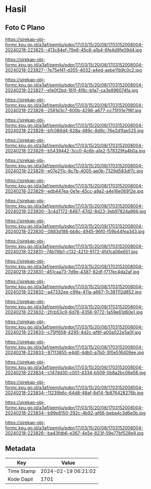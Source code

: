 # Hasil

## Foto C Plano

https://sirekap-obj-formc.kpu.go.id/a3af/pemilu/pdpr/17/03/15/20/08/1703152008004-20240218-223825--413c84ef-79e6-45c6-a1b4-6fe4d9fe09d4.jpg

https://sirekap-obj-formc.kpu.go.id/a3af/pemilu/pdpr/17/03/15/20/08/1703152008004-20240218-223827--7e75ef41-d355-4032-a4ed-aebe11b9c0c2.jpg

https://sirekap-obj-formc.kpu.go.id/a3af/pemilu/pdpr/17/03/15/20/08/1703152008004-20240218-223827--e1e0f2bd-161f-4f8c-b1a7-ca3e896074fa.jpg

https://sirekap-obj-formc.kpu.go.id/a3af/pemilu/pdpr/17/03/15/20/08/1703152008004-20240218-223828--2581d3c7-600b-4298-a677-cc75f01e7f6f.jpg

https://sirekap-obj-formc.kpu.go.id/a3af/pemilu/pdpr/17/03/15/20/08/1703152008004-20240218-223828--bfc086d4-628a-489c-8d9c-76e2d1fae525.jpg

https://sirekap-obj-formc.kpu.go.id/a3af/pemilu/pdpr/17/03/15/20/08/1703152008004-20240218-223829--b5439442-3cc0-4c6b-a1e2-578329fa4b0a.jpg

https://sirekap-obj-formc.kpu.go.id/a3af/pemilu/pdpr/17/03/15/20/08/1703152008004-20240218-223829--e07e211c-8c7b-4005-ae0b-7329d583df7c.jpg

https://sirekap-obj-formc.kpu.go.id/a3af/pemilu/pdpr/17/03/15/20/08/1703152008004-20240218-223829--edb447ea-0e1e-45cc-a9a2-a4e16e06912e.jpg

https://sirekap-obj-formc.kpu.go.id/a3af/pemilu/pdpr/17/03/15/20/08/1703152008004-20240218-223830--3c4d7172-8487-47d2-8d23-3eb97824a866.jpg

https://sirekap-obj-formc.kpu.go.id/a3af/pemilu/pdpr/17/03/15/20/08/1703152008004-20240218-223830--0883d186-bb6c-4945-96f0-f59b44fea343.jpg

https://sirekap-obj-formc.kpu.go.id/a3af/pemilu/pdpr/17/03/15/20/08/1703152008004-20240218-223831--74b116b1-c132-4213-9172-4fd1ca06e651.jpg

https://sirekap-obj-formc.kpu.go.id/a3af/pemilu/pdpr/17/03/15/20/08/1703152008004-20240218-223831--451caa73-7d9e-4387-82df-f717ec4da2af.jpg

https://sirekap-obj-formc.kpu.go.id/a3af/pemilu/pdpr/17/03/15/20/08/1703152008004-20240218-223832--a47332ee-c99a-411a-a667-7c381112d852.jpg

https://sirekap-obj-formc.kpu.go.id/a3af/pemilu/pdpr/17/03/15/20/08/1703152008004-20240218-223832--2fcb53c9-6d76-4356-9772-1a59e61d60e1.jpg

https://sirekap-obj-formc.kpu.go.id/a3af/pemilu/pdpr/17/03/15/20/08/1703152008004-20240218-223833--c75ff658-4295-4d2c-af8f-a00a022e5a0f.jpg

https://sirekap-obj-formc.kpu.go.id/a3af/pemilu/pdpr/17/03/15/20/08/1703152008004-20240218-223833--87113855-e4d0-4db0-a7b0-3f0e516d09ee.jpg

https://sirekap-obj-formc.kpu.go.id/a3af/pemilu/pdpr/17/03/15/20/08/1703152008004-20240218-223834--c147dd30-c001-4334-b509-0b8a2bc06e56.jpg

https://sirekap-obj-formc.kpu.go.id/a3af/pemilu/pdpr/17/03/15/20/08/1703152008004-20240218-223834--11239b6c-64d8-48af-8d14-1b876428276b.jpg

https://sirekap-obj-formc.kpu.go.id/a3af/pemilu/pdpr/17/03/15/20/08/1703152008004-20240218-223834--b99e8150-292c-4b92-af66-beba4c3d6e0b.jpg

https://sirekap-obj-formc.kpu.go.id/a3af/pemilu/pdpr/17/03/15/20/08/1703152008004-20240218-223826--ba43fdb6-e367-4e5e-823f-59e77bf528e9.jpg


## Metadata

| Key        | Value               |
| ---------- | ------------------- |
| Time Stamp | 2024-02-19 06:21:02 |
| Kode Dapil | 1701                |



